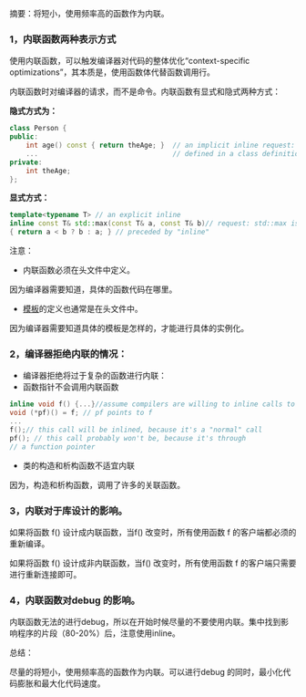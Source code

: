 摘要：将短小，使用频率高的函数作为内联。

### **1，内联函数两种表示方式**

使用内联函数，可以触发编译器对代码的整体优化“context-specific optimizations”，其本质是，使用函数体代替函数调用行。

内联函数时对编译器的请求，而不是命令。内联函数有显式和隐式两种方式：

**隐式方式为：**

```cpp
class Person {
public:
    int age() const { return theAge; }  // an implicit inline request: age is
    ...                                 // defined in a class definition
private:
    int theAge;
};
```

**显式方式：**

```cpp
template<typename T> // an explicit inline
inline const T& std::max(const T& a, const T& b)// request: std::max is
{ return a < b ? b : a; } // preceded by "inline"
```

注意：

- 内联函数必须在头文件中定义。

因为编译器需要知道，具体的函数代码在哪里。

- [模板](https://zhida.zhihu.com/search?content_id=239509727&content_type=Article&match_order=1&q=%E6%A8%A1%E6%9D%BF&zhida_source=entity)的定义也通常是在头文件中。

因为编译器需要知道具体的模板是怎样的，才能进行具体的实例化。

### **2，编译器拒绝内联的情况：**

- 编译器拒绝将过于复杂的函数进行内联：
- 函数指针不会调用内联函数

```cpp
inline void f() {...}//assume compilers are willing to inline calls to f
void (*pf)() = f; // pf points to f
...
f();// this call will be inlined, because it's a "normal" call
pf(); // this call probably won't be, because it's through
// a function pointer
```

- 类的构造和析构函数不适宜内联

因为，构造和析构函数，调用了许多的关联函数。

### **3，内联对于库设计的影响。**

如果将函数 f() 设计成内联函数，当f() 改变时，所有使用函数 f 的客户端都必须的重新编译。

如果将函数 f() 设计成非内联函数，当f() 改变时，所有使用函数 f 的客户端只需要进行重新连接即可。

### **4，内联函数对debug 的影响。**

内联函数无法的进行debug，所以在开始时候尽量的不要使用内联。集中找到影响程序的片段（80-20%）后，注意使用inline。

总结：

尽量的将短小，使用频率高的函数作为内联。可以进行debug 的同时，最小化代码膨胀和最大化代码速度。